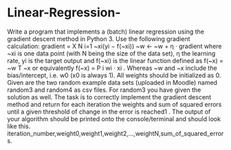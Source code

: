 # Linear-Regression-
Write a program that implements a (batch) linear regression using the gradient descent method in Python 3. Use the following gradient calculation: gradient = X N i=1 ~xi(yi − f(~xi)) ~w ← ~w + η · gradient where ~xi is one data point (with N being the size of the data set), η the learning rate, yi is the target output and f(~xi) is the linear function defined as f(~x) = ~w T ~x or equivalently f(~x) = P i wi · xi . Whereas ~w and ~x include the bias/intercept, i.e. w0 (x0 is always 1). All weights should be initialized as 0. Given are the two random example data sets (uploaded in Moodle) named random3 and random4 as csv files. For random3 you have given the solution as well. The  task is to correctly implement the gradient descent method and return for each iteration the weights and sum of squared errors until a given threshold of change in the error is reached1 . The output of your algorithm should be printed onto the console/terminal and should look like this. iteration_number,weight0,weight1,weight2,...,weightN,sum_of_squared_errors.
